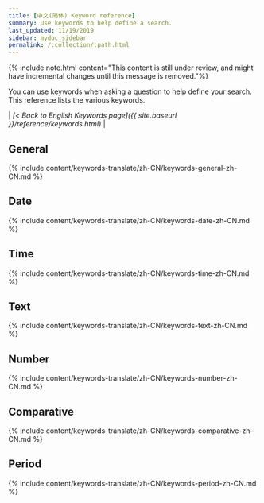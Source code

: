 ```yaml
---
title: [中文(简体) Keyword reference]
summary: Use keywords to help define a search.
last_updated: 11/19/2019
sidebar: mydoc_sidebar
permalink: /:collection/:path.html
---
```

{% include note.html content="This content is still under review, and might have incremental changes until this message is removed."%}

You can use keywords when asking a question to help define your search. This
reference lists the various keywords.

| _[< Back to English Keywords page]({{ site.baseurl }}/reference/keywords.html)_ |

## General

{% include content/keywords-translate/zh-CN/keywords-general-zh-CN.md %}

## Date

{% include content/keywords-translate/zh-CN/keywords-date-zh-CN.md %}

## Time

{% include content/keywords-translate/zh-CN/keywords-time-zh-CN.md %}

## Text

{% include content/keywords-translate/zh-CN/keywords-text-zh-CN.md %}

## Number

{% include content/keywords-translate/zh-CN/keywords-number-zh-CN.md %}

## Comparative

{% include content/keywords-translate/zh-CN/keywords-comparative-zh-CN.md %}

<!-- not available on embrace currently
## Location

{% include content/keywords-translate/zh-CN/keywords-location-zh-CN.md %} -->

## Period

{% include content/keywords-translate/zh-CN/keywords-period-zh-CN.md %}
